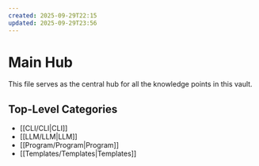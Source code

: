 ```yaml
---
created: 2025-09-29T22:15
updated: 2025-09-29T23:56
---
```

# Main Hub

This file serves as the central hub for all the knowledge points in this vault.

## Top-Level Categories

- [[CLI/CLI|CLI]]
- [[LLM/LLM|LLM]]
- [[Program/Program|Program]]
- [[Templates/Templates|Templates]]
